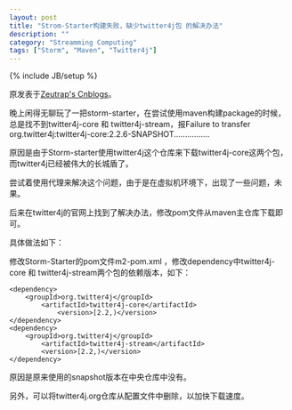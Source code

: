 ```yaml
---
layout: post
title: "Strom-Starter构建失败，缺少twitter4j包 的解决办法"
description: ""
category: "Streamming Computing"
tags: ["Storm", "Maven", "Twitter4j"]
---
```

{% include JB/setup %}

原发表于[Zeutrap's Cnblogs](http://www.cnblogs.com/zeutrap/archive/2012/10/11/2720528.html)。

晚上闲得无聊玩了一把storm-starter，在尝试使用maven构建package的时候，总是找不到twitter4j-core 和 twitter4j-stream，报Failure to transfer org.twitter4j:twitter4j-core:2.2.6-SNAPSHOT................

原因是由于Storm-starter使用twitter4j这个仓库来下载twitter4j-core这两个包，而twitter4j已经被伟大的长城盾了。

尝试着使用代理来解决这个问题，由于是在虚拟机环境下，出现了一些问题，未果。

后来在twitter4j的官网上找到了解决办法，修改pom文件从maven主仓库下载即可。

具体做法如下：

修改Storm-Starter的pom文件m2-pom.xml ，修改dependency中twitter4j-core 和 twitter4j-stream两个包的依赖版本，如下：

    <dependency>
        <groupId>org.twitter4j</groupId>
            <artifactId>twitter4j-core</artifactId>
                <version>[2.2,)</version>
    </dependency>
    <dependency>
        <groupId>org.twitter4j</groupId>
            <artifactId>twitter4j-stream</artifactId>
            <version>[2.2,)</version>
    </dependency>
    
原因是原来使用的snapshot版本在中央仓库中没有。

另外，可以将twitter4j.org仓库从配置文件中删除，以加快下载速度。
